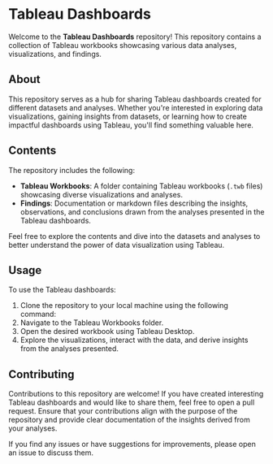 # Tableau Dashboards

Welcome to the **Tableau Dashboards** repository! This repository contains a collection of Tableau workbooks showcasing various data analyses, visualizations, and findings.

## About

This repository serves as a hub for sharing Tableau dashboards created for different datasets and analyses. Whether you're interested in exploring data visualizations, gaining insights from datasets, or learning how to create impactful dashboards using Tableau, you'll find something valuable here.

## Contents

The repository includes the following:

- **Tableau Workbooks**: A folder containing Tableau workbooks (`.twb` files) showcasing diverse visualizations and analyses.
- **Findings**: Documentation or markdown files describing the insights, observations, and conclusions drawn from the analyses presented in the Tableau dashboards.

Feel free to explore the contents and dive into the datasets and analyses to better understand the power of data visualization using Tableau.

## Usage

To use the Tableau dashboards:

1. Clone the repository to your local machine using the following command:
2. Navigate to the Tableau Workbooks folder.
3. Open the desired workbook using Tableau Desktop.
4. Explore the visualizations, interact with the data, and derive insights from the analyses presented.

## Contributing

Contributions to this repository are welcome! If you have created interesting Tableau dashboards and would like to share them, feel free to open a pull request. Ensure that your contributions align with the purpose of the repository and provide clear documentation of the insights derived from your analyses.

If you find any issues or have suggestions for improvements, please open an issue to discuss them.
